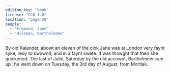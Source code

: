 ```yaml
---
edition_key: "book"
license: "CC0 1.0"
location: "page 39"
people:
  - "Fromond, Jane"
  - "Hickman, Bartholomew"
---
```

By old Kalender, abowt an eleven of the clok Jane was
at London very faynt syke, redy to swownd, and in a faynt swete.
It was thowght that then she quickened. The last of Julie,
Saterday by the old accownt, Barthelmew cam up ; he went down
on Tuesday, the 3rd day of August, from Mortlak.
